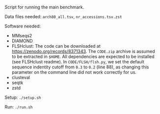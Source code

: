 Script for running the main benchmark.

Data files needed: `arch80_all.tsv`, `nr_accessions.tsv.zst`

Software needed:

- MMseqs2
- DIAMOND
- FLSHclust: The code can be downloaded at https://zenodo.org/records/8371343.
  The `CODE.zip` archive is assumed to be extracted in `$HOME`. All dependencies
  are expected to be installed (see FLSHclust readme). In `CODE/FLSH/flsh.py`, we
  set the default sequence indentity cutoff from `0.3` to `0.2` (line 88), as
  changing this parameter on the command line did not work correctly for us.
- clusteval
- seqtk
- zstd

Setup: `./setup.sh`

Run: `./run.sh`
